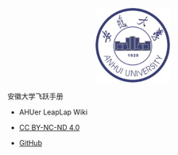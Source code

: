 <p align="center">
  <a href="https://github.com/AHUer-LeapLap/Impart-Inherit">
    <img alt="AHU" src="_media/ahu.jpg" height="150">
  </a>
</p>
<middle>安徽大学飞跃手册</middle>

- AHUer LeapLap Wiki

- [CC BY-NC-ND 4.0](https://creativecommons.org/licenses/by-nc-nd/4.0/deed.zh)

- [GitHub](https://github.com/AHUer-LeapLap/Impart-Inherit)

<!--![封面图](_media/八角楼之阶.jpg)-->

